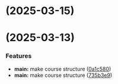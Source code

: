 # [](https://github.com/alas-aline/study_2024-2025_os-intro/compare/v1.0.0...v) (2025-03-15)



#  (2025-03-13)


### Features

* **main:** make course structure ([0a1c580](https://github.com/alas-aline/study_2024-2025_os-intro/commit/0a1c5807eec272aa0bb54adb1e434bb2ecae726e))
* **main:** make course structure ([735b3e9](https://github.com/alas-aline/study_2024-2025_os-intro/commit/735b3e95cb20b622b238ea99daddedaeaba4fceb))




